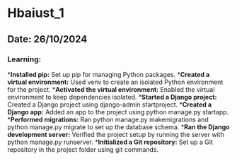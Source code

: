 # Hbaiust_1
## Date: 26/10/2024


### Learning:
***Installed pip:** Set up pip for managing Python packages.
***Created a virtual environment:** Used venv to create an isolated Python environment for the project.
***Activated the virtual environment:** Enabled the virtual environment to keep dependencies isolated.
***Started a Django project:** Created a Django project using django-admin startproject.
***Created a Django app:** Added an app to the project using python manage.py startapp.
***Performed migrations:** Ran python manage.py makemigrations and python manage.py migrate to set up the database schema.
***Ran the Django development server:** Verified the project setup by running the server with python manage.py runserver.
***Initialized a Git repository:** Set up a Git repository in the project folder using git commands.
